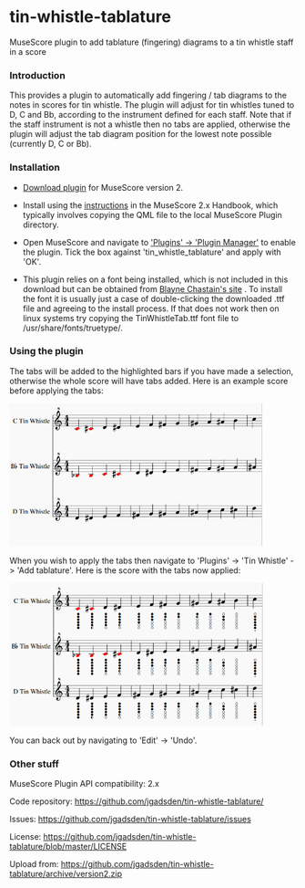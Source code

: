 # tin-whistle-tablature

MuseScore plugin to add tablature (fingering) diagrams to a tin whistle staff in a score

### Introduction
This provides a plugin to automatically add fingering / tab diagrams to the notes in scores for tin whistle. The plugin will adjust for tin whistles tuned to D, C and Bb, according to the instrument defined for each staff. Note that if the staff instrument is not a whistle then no tabs are applied, otherwise the plugin will adjust the tab diagram position for the lowest note possible (currently D, C or Bb).

### Installation
* [Download plugin](https://github.com/jgadsden/tin-whistle-tablature/archive/version2.zip) for MuseScore version 2.

* Install using the [instructions](https://musescore.org/en/handbook/plugins#installation) in the MuseScore 2.x Handbook, which typically involves copying the QML file to the local MuseScore Plugin directory.

* Open MuseScore and navigate to ['Plugins' -> 'Plugin Manager'](https://musescore.org/en/handbook/plugins#enable-disable-plugins) to enable the plugin. Tick the box against 'tin\_whistle\_tablature' and apply with 'OK'.

* This plugin relies on a font being installed, which is not included in this download but can be obtained from [Blayne Chastain's site](https://www.blaynechastain.com/wp-content/uploads/TinWhistleTab.zip) . To install the font it is usually just a case of double-clicking the downloaded .ttf file and agreeing to the install process. If that does not work then on linux systems try copying the TinWhistleTab.ttf font file to /usr/share/fonts/truetype/.

### Using the plugin
The tabs will be added to the highlighted bars if you have made a selection, otherwise the whole score will have tabs added. Here is an example score before applying the tabs:

![Diagram of tin whistle score before applying tabs](images/tin-whistle-tabs-before.png  "Tin Whistle score")

When you wish to apply the tabs then navigate to 'Plugins' -> 'Tin Whistle' -> 'Add tablature'. Here is the score with the tabs now applied:

![Diagram of tin whistle tabs applied to the score](images/tin-whistle-tabs-after.png  "Tin Whistle tabs applied")

You can back out by navigating to 'Edit' -> 'Undo'.

### Other stuff
MuseScore Plugin API compatibility: 2.x

Code repository: https://github.com/jgadsden/tin-whistle-tablature/

Issues: https://github.com/jgadsden/tin-whistle-tablature/issues

License: https://github.com/jgadsden/tin-whistle-tablature/blob/master/LICENSE

Upload from: https://github.com/jgadsden/tin-whistle-tablature/archive/version2.zip
